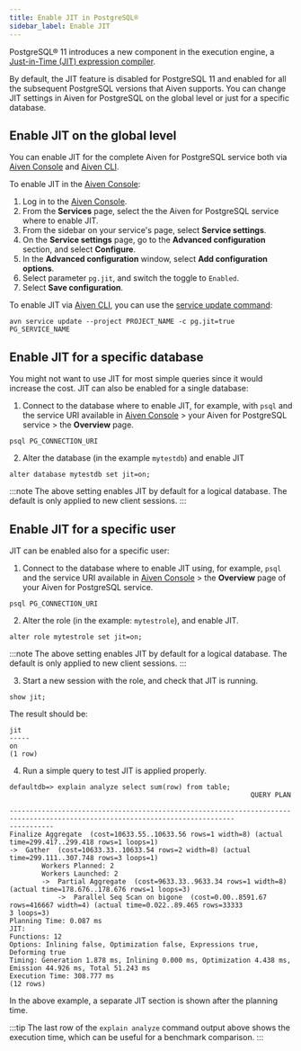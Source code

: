 ```yaml
---
title: Enable JIT in PostgreSQL®
sidebar_label: Enable JIT
---
```


PostgreSQL® 11 introduces a new component in the execution engine, a [Just-in-Time (JIT) expression compiler](https://www.postgresql.org/docs/current/jit-reason.html).

By default, the JIT feature is disabled for PostgreSQL 11 and enabled
for all the subsequent PostgreSQL versions that Aiven supports. You can
change JIT settings in Aiven for PostgreSQL on the global level or just
for a specific database.

## Enable JIT on the global level

You can enable JIT for the complete Aiven for PostgreSQL service both
via [Aiven Console](https://console.aiven.io/) and
[Aiven CLI](/docs/tools/cli).

To enable JIT in the [Aiven Console](https://console.aiven.io/):

1.  Log in to the [Aiven Console](https://console.aiven.io/).
2.  From the **Services** page, select the the Aiven for PostgreSQL
    service where to enable JIT.
3.  From the sidebar on your service's page, select **Service
    settings**.
4.  On the **Service settings** page, go to the **Advanced
    configuration** section, and select **Configure**.
5.  In the **Advanced configuration** window, select **Add configuration
    options**.
6.  Select parameter `pg.jit`, and switch the toggle to `Enabled`.
7.  Select **Save configuration**.

To enable JIT via [Aiven CLI](/docs/tools/cli), you can use the
[service update command](/docs/tools/cli/service-cli#avn-cli-service-update):

```
avn service update --project PROJECT_NAME -c pg.jit=true PG_SERVICE_NAME
```

## Enable JIT for a specific database

You might not want to use JIT for most simple queries since it would
increase the cost. JIT can also be enabled for a single database:

1.  Connect to the database where to enable JIT, for example,
    with `psql` and the service URI available in [Aiven
    Console](https://console.aiven.io/) > your Aiven for PostgreSQL
    service > the **Overview** page.

```
psql PG_CONNECTION_URI
```

2.  Alter the database (in the example `mytestdb`) and enable JIT

```
alter database mytestdb set jit=on;
```

:::note
The above setting enables JIT by default for a logical database. The
default is only applied to new client sessions.
:::

## Enable JIT for a specific user

JIT can be enabled also for a specific user:

1.  Connect to the database where to enable JIT using, for
    example, `psql` and the service URI available in [Aiven
    Console](https://console.aiven.io/) > the **Overview** page of your
    Aiven for PostgreSQL service.

```
psql PG_CONNECTION_URI
```

2.  Alter the role (in the example: `mytestrole`), and enable JIT.

```
alter role mytestrole set jit=on;
```

:::note
The above setting enables JIT by default for a logical database. The
default is only applied to new client sessions.
:::

3.  Start a new session with the role, and check that JIT is running.

```
show jit;
```

The result should be:

```
jit
-----
on
(1 row)
```

4.  Run a simple query to test JIT is applied properly.

```
defaultdb=> explain analyze select sum(row) from table;
                                                            QUERY PLAN

------------------------------------------------------------------------------------------------------------------------------
-----------
Finalize Aggregate  (cost=10633.55..10633.56 rows=1 width=8) (actual time=299.417..299.418 rows=1 loops=1)
->  Gather  (cost=10633.33..10633.54 rows=2 width=8) (actual time=299.111..307.748 rows=3 loops=1)
        Workers Planned: 2
        Workers Launched: 2
        ->  Partial Aggregate  (cost=9633.33..9633.34 rows=1 width=8) (actual time=178.676..178.676 rows=1 loops=3)
            ->  Parallel Seq Scan on bigone  (cost=0.00..8591.67 rows=416667 width=4) (actual time=0.022..89.465 rows=33333
3 loops=3)
Planning Time: 0.087 ms
JIT:
Functions: 12
Options: Inlining false, Optimization false, Expressions true, Deforming true
Timing: Generation 1.878 ms, Inlining 0.000 ms, Optimization 4.438 ms, Emission 44.926 ms, Total 51.243 ms
Execution Time: 308.777 ms
(12 rows)
```

In the above example, a separate JIT section is shown after the planning
time.

:::tip
The last row of the `explain analyze` command output above shows the
execution time, which can be useful for a benchmark comparison.
:::
